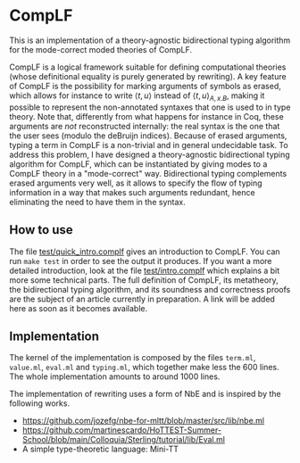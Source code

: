 # CompLF

This is an implementation of a theory-agnostic bidirectional typing algorithm for the mode-correct moded theories of CompLF.

CompLF is a logical framework suitable for defining computational theories (whose definitional equality is purely generated by rewriting). A key feature of CompLF is the possibility for marking arguments of symbols as erased, which allows for instance to write $\langle t, u \rangle$ instead of $\langle t, u\rangle_{A, x.B}$, making it possible to represent the non-annotated syntaxes that one is used to in type theory. Note that, differently from what happens for instance in Coq, these arguments are *not* reconstructed internally: the real syntax is the one that the user sees (modulo the deBruijn indices). Because of erased arguments, typing a term in CompLF is a non-trivial and in general undecidable task. To address this problem, I have designed a theory-agnostic bidirectional typing algorithm for CompLF, which can be instantiated by giving modes to a CompLF theory in a "mode-correct" way. Bidirectional typing complements erased arguments very well, as it allows to specify the flow of typing information in a way that makes such arguments redundant, hence eliminating the need to have them in the syntax.
 
## How to use

The file [test/quick_intro.complf](test/quick_intro.complf) gives an introduction to CompLF. You can run `make test` in order to see the output it produces. If you want a more detailed introduction, look at the file [test/intro.complf](test/intro.complf) which explains a bit more some technical parts. The full definition of CompLF, its metatheory, the bidirectional typing algorithm, and its soundness and correctness proofs are the subject of an article currently in preparation. A link will be added here as soon as it becomes available.

## Implementation

The kernel of the implementation is composed by the files `term.ml`, `value.ml`, `eval.ml` and `typing.ml`, which together make less the 600 lines. The whole implementation amounts to around 1000 lines.

The implementation of rewriting uses a form of NbE and is inspired by the following works.

- https://github.com/jozefg/nbe-for-mltt/blob/master/src/lib/nbe.ml
- https://github.com/martinescardo/HoTTEST-Summer-School/blob/main/Colloquia/Sterling/tutorial/lib/Eval.ml
- A simple type-theoretic language: Mini-TT



